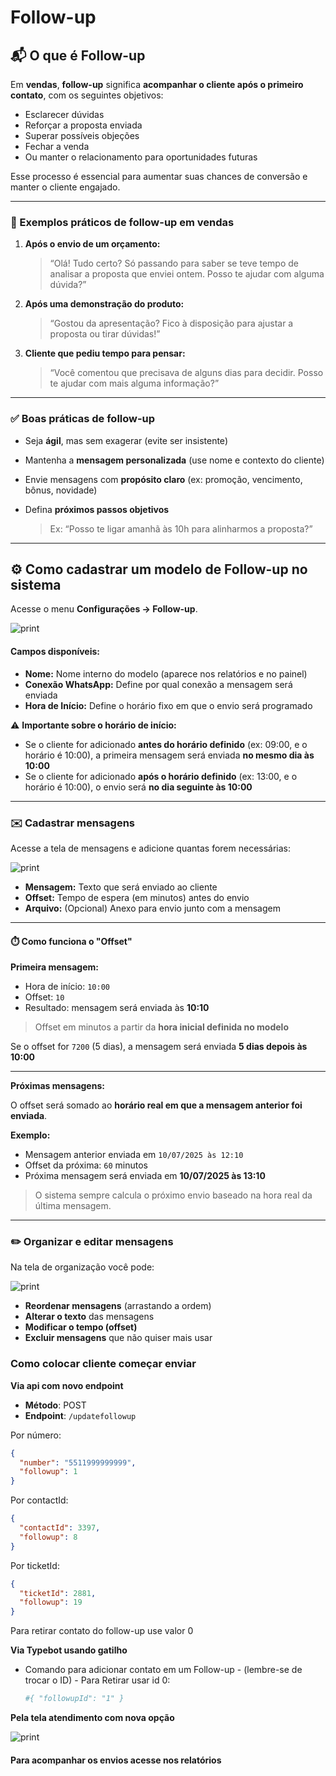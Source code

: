 # Follow-up

## 📬 O que é Follow-up

Em **vendas**, **follow-up** significa **acompanhar o cliente após o primeiro contato**, com os seguintes objetivos:

* Esclarecer dúvidas
* Reforçar a proposta enviada
* Superar possíveis objeções
* Fechar a venda
* Ou manter o relacionamento para oportunidades futuras

Esse processo é essencial para aumentar suas chances de conversão e manter o cliente engajado.

***

### 📌 Exemplos práticos de follow-up em vendas

1.  **Após o envio de um orçamento:**

    > “Olá! Tudo certo? Só passando para saber se teve tempo de analisar a proposta que enviei ontem. Posso te ajudar com alguma dúvida?”
2.  **Após uma demonstração do produto:**

    > “Gostou da apresentação? Fico à disposição para ajustar a proposta ou tirar dúvidas!”
3.  **Cliente que pediu tempo para pensar:**

    > “Você comentou que precisava de alguns dias para decidir. Posso te ajudar com mais alguma informação?”

***

### ✅ Boas práticas de follow-up

* Seja **ágil**, mas sem exagerar (evite ser insistente)
* Mantenha a **mensagem personalizada** (use nome e contexto do cliente)
* Envie mensagens com **propósito claro** (ex: promoção, vencimento, bônus, novidade)
*   Defina **próximos passos objetivos**

    > Ex: “Posso te ligar amanhã às 10h para alinharmos a proposta?”

***

## ⚙️ Como cadastrar um modelo de Follow-up no sistema

Acesse o menu **Configurações → Follow-up**.

![print](../Follow-up/novofollowup.png)

#### Campos disponíveis:

* **Nome:** Nome interno do modelo (aparece nos relatórios e no painel)
* **Conexão WhatsApp:** Define por qual conexão a mensagem será enviada
* **Hora de Início:** Define o horário fixo em que o envio será programado

⚠️ **Importante sobre o horário de início:**

* Se o cliente for adicionado **antes do horário definido** (ex: 09:00, e o horário é 10:00), a primeira mensagem será enviada **no mesmo dia às 10:00**
* Se o cliente for adicionado **após o horário definido** (ex: 13:00, e o horário é 10:00), o envio será **no dia seguinte às 10:00**

***

### ✉️ Cadastrar mensagens

Acesse a tela de mensagens e adicione quantas forem necessárias:

![print](../Follow-up/novamensagem.png)

* **Mensagem:** Texto que será enviado ao cliente
* **Offset:** Tempo de espera (em minutos) antes do envio
* **Arquivo:** (Opcional) Anexo para envio junto com a mensagem

***

#### ⏱️ Como funciona o "Offset"

**Primeira mensagem:**

* Hora de início: `10:00`
* Offset: `10`
* Resultado: mensagem será enviada às **10:10**

> Offset em minutos a partir da **hora inicial definida no modelo**

Se o offset for `7200` (5 dias), a mensagem será enviada **5 dias depois às 10:00**

***

**Próximas mensagens:**

O offset será somado ao **horário real em que a mensagem anterior foi enviada**.

**Exemplo:**

* Mensagem anterior enviada em `10/07/2025 às 12:10`
* Offset da próxima: `60` minutos
* Próxima mensagem será enviada em **10/07/2025 às 13:10**

> O sistema sempre calcula o próximo envio baseado na hora real da última mensagem.

***

### ✏️ Organizar e editar mensagens

Na tela de organização você pode:

![print](../Follow-up/exemplo.png)

* **Reordenar mensagens** (arrastando a ordem)
* **Alterar o texto** das mensagens
* **Modificar o tempo (offset)**
* **Excluir mensagens** que não quiser mais usar

### Como colocar cliente começar enviar

**Via api com novo endpoint**

* **Método**: POST
* **Endpoint**: `/updatefollowup`

Por número:

```json
{
  "number": "5511999999999",
  "followup": 1
}
```

Por contactId:

```json
{
  "contactId": 3397,
  "followup": 8
}
```

Por ticketId:

```json
{
  "ticketId": 2881,
  "followup": 19
}
```

Para retirar contato do follow-up use valor 0

**Via Typebot usando gatilho**

*   Comando para adicionar contato em um Follow-up - (lembre-se de trocar o ID) - Para Retirar usar id 0:

    ```bash
    #{ "followupId": "1" }
    ```

**Pela tela atendimento com nova opção**

![print](../Follow-up/telaatendimento.png)

#### Para acompanhar os envios acesse nos relatórios

<figure><img src="../../.gitbook/assets/image (13).png" alt=""><figcaption></figcaption></figure>

